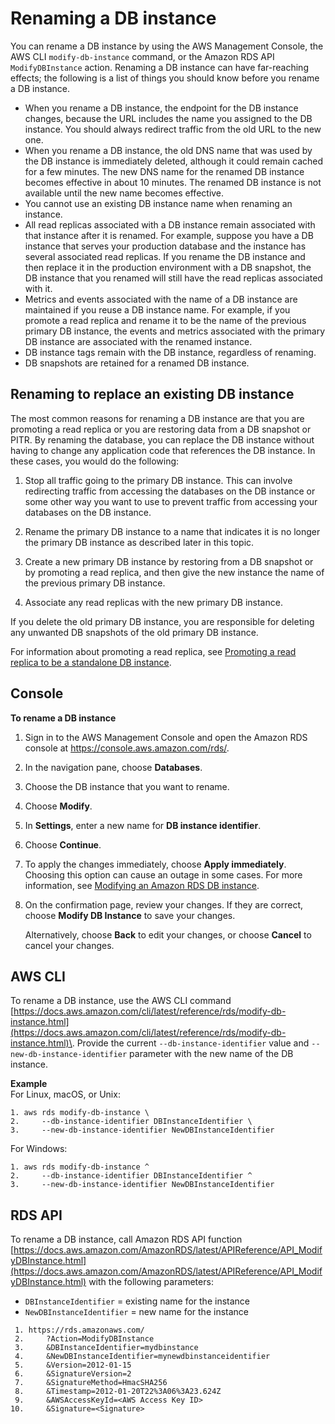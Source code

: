 # Renaming a DB instance<a name="USER_RenameInstance"></a>

 You can rename a DB instance by using the AWS Management Console, the AWS CLI `modify-db-instance` command, or the Amazon RDS API `ModifyDBInstance` action\. Renaming a DB instance can have far\-reaching effects; the following is a list of things you should know before you rename a DB instance\. 
+  When you rename a DB instance, the endpoint for the DB instance changes, because the URL includes the name you assigned to the DB instance\. You should always redirect traffic from the old URL to the new one\.
+  When you rename a DB instance, the old DNS name that was used by the DB instance is immediately deleted, although it could remain cached for a few minutes\. The new DNS name for the renamed DB instance becomes effective in about 10 minutes\. The renamed DB instance is not available until the new name becomes effective\. 
+  You cannot use an existing DB instance name when renaming an instance\. 
+  All read replicas associated with a DB instance remain associated with that instance after it is renamed\. For example, suppose you have a DB instance that serves your production database and the instance has several associated read replicas\. If you rename the DB instance and then replace it in the production environment with a DB snapshot, the DB instance that you renamed will still have the read replicas associated with it\. 
+  Metrics and events associated with the name of a DB instance are maintained if you reuse a DB instance name\. For example, if you promote a read replica and rename it to be the name of the previous primary DB instance, the events and metrics associated with the primary DB instance are associated with the renamed instance\. 
+  DB instance tags remain with the DB instance, regardless of renaming\. 
+  DB snapshots are retained for a renamed DB instance\. 

## Renaming to replace an existing DB instance<a name="USER_RenameInstance.RR"></a>

The most common reasons for renaming a DB instance are that you are promoting a read replica or you are restoring data from a DB snapshot or PITR\. By renaming the database, you can replace the DB instance without having to change any application code that references the DB instance\. In these cases, you would do the following: 

1. Stop all traffic going to the primary DB instance\. This can involve redirecting traffic from accessing the databases on the DB instance or some other way you want to use to prevent traffic from accessing your databases on the DB instance\. 

1. Rename the primary DB instance to a name that indicates it is no longer the primary DB instance as described later in this topic\. 

1. Create a new primary DB instance by restoring from a DB snapshot or by promoting a read replica, and then give the new instance the name of the previous primary DB instance\. 

1. Associate any read replicas with the new primary DB instance\. 

If you delete the old primary DB instance, you are responsible for deleting any unwanted DB snapshots of the old primary DB instance\. 

For information about promoting a read replica, see [Promoting a read replica to be a standalone DB instance](USER_ReadRepl.md#USER_ReadRepl.Promote)\. 

## Console<a name="USER_RenameInstance.CON"></a>

**To rename a DB instance**

1. Sign in to the AWS Management Console and open the Amazon RDS console at [https://console\.aws\.amazon\.com/rds/](https://console.aws.amazon.com/rds/)\.

1. In the navigation pane, choose **Databases**\.

1. Choose the DB instance that you want to rename\.

1. Choose **Modify**\.

1. In **Settings**, enter a new name for **DB instance identifier**\.

1. Choose **Continue**\.

1. To apply the changes immediately, choose **Apply immediately**\. Choosing this option can cause an outage in some cases\. For more information, see [Modifying an Amazon RDS DB instance](Overview.DBInstance.Modifying.md)\. 

1. On the confirmation page, review your changes\. If they are correct, choose **Modify DB Instance** to save your changes\. 

   Alternatively, choose **Back** to edit your changes, or choose **Cancel** to cancel your changes\. 

## AWS CLI<a name="USER_RenameInstance.CLI"></a>

To rename a DB instance, use the AWS CLI command [https://docs.aws.amazon.com/cli/latest/reference/rds/modify-db-instance.html](https://docs.aws.amazon.com/cli/latest/reference/rds/modify-db-instance.html)\. Provide the current `--db-instance-identifier` value and `--new-db-instance-identifier` parameter with the new name of the DB instance\. 

**Example**  
For Linux, macOS, or Unix:  

```
1. aws rds modify-db-instance \
2.     --db-instance-identifier DBInstanceIdentifier \
3.     --new-db-instance-identifier NewDBInstanceIdentifier
```
For Windows:  

```
1. aws rds modify-db-instance ^
2.     --db-instance-identifier DBInstanceIdentifier ^
3.     --new-db-instance-identifier NewDBInstanceIdentifier
```

## RDS API<a name="USER_RenameInstance.API"></a>

To rename a DB instance, call Amazon RDS API function [https://docs.aws.amazon.com/AmazonRDS/latest/APIReference/API_ModifyDBInstance.html](https://docs.aws.amazon.com/AmazonRDS/latest/APIReference/API_ModifyDBInstance.html) with the following parameters:
+ `DBInstanceIdentifier` = existing name for the instance
+ `NewDBInstanceIdentifier` = new name for the instance

```
 1. https://rds.amazonaws.com/
 2. 	?Action=ModifyDBInstance
 3. 	&DBInstanceIdentifier=mydbinstance
 4. 	&NewDBInstanceIdentifier=mynewdbinstanceidentifier
 5. 	&Version=2012-01-15						
 6. 	&SignatureVersion=2
 7. 	&SignatureMethod=HmacSHA256
 8. 	&Timestamp=2012-01-20T22%3A06%3A23.624Z
 9. 	&AWSAccessKeyId=<AWS Access Key ID>
10. 	&Signature=<Signature>
```